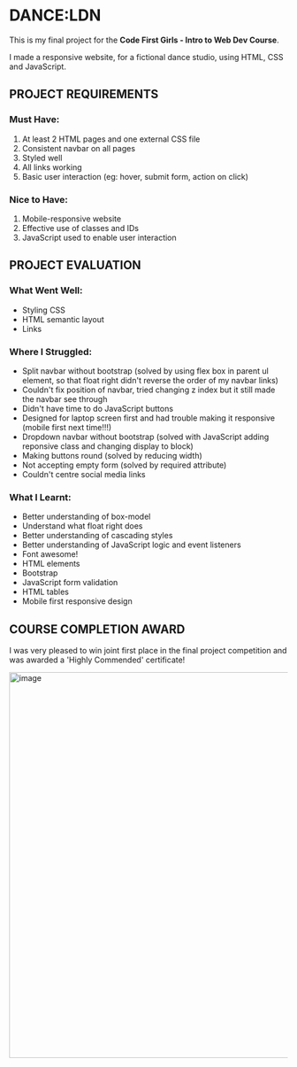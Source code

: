 # **DANCE:LDN**

This is my final project for the **Code First Girls - Intro to Web Dev Course**.

I made a responsive website, for a fictional dance studio, using HTML, CSS and JavaScript.

## PROJECT REQUIREMENTS

### Must Have:
1. At least 2 HTML pages and one external CSS file
2. Consistent navbar on all pages
3. Styled well
4. All links working
5. Basic user interaction (eg: hover, submit form, action on click)

### Nice to Have:
1. Mobile-responsive website
2. Effective use of classes and IDs
3. JavaScript used to enable user interaction

## PROJECT EVALUATION

### What Went Well:
- Styling CSS
- HTML semantic layout
- Links

### Where I Struggled:
- Split navbar without bootstrap (solved by using flex box in parent ul element, so that float right didn't reverse the order of my navbar links)
- Couldn't fix position of navbar, tried changing z index but it still made the navbar see through
- Didn't have time to do JavaScript buttons
- Designed for laptop screen first and had trouble making it responsive (mobile first next time!!!)
- Dropdown navbar without bootstrap (solved with JavaScript adding reponsive class and changing display to block)
- Making buttons round (solved by reducing width)
- Not accepting empty form (solved by required attribute)
- Couldn't centre social media links

### What I Learnt:
- Better understanding of box-model
- Understand what float right does
- Better understanding of cascading styles
- Better understanding of JavaScript logic and event listeners
- Font awesome!
- HTML elements
- Bootstrap
- JavaScript form validation
- HTML tables 
- Mobile first responsive design

## COURSE COMPLETION AWARD

I was very pleased to win joint first place in the final project competition and was awarded a 'Highly Commended' certificate!

<img width="697" alt="image" src="https://user-images.githubusercontent.com/107806810/186195275-c7e91975-ed70-46ec-8329-241b7de8a3a7.png">

